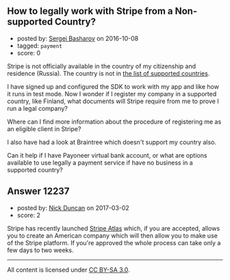 ## How to legally work with Stripe from a Non-supported Country?

- posted by: [Sergei Basharov](https://stackexchange.com/users/46016/sergei-basharov) on 2016-10-08
- tagged: `payment`
- score: 0

Stripe is not officially available in the country of my citizenship and residence (Russia). The country is not in [the list of supported countries][1].

I have signed up and configured the SDK to work with my app and like how it runs in test mode. Now I wonder if I register my company in a supported country, like Finland, what documents will Stripe require from me to prove I run a legal company?

Where can I find more information about the procedure of registering me as an eligible client in Stripe?

I also have had a look at Braintree which doesn't support my country also.

Can it help if I have Payoneer virtual bank account, or what are options available to use legally a payment service if have no business in a supported country?


  [1]: https://stripe.com/global


## Answer 12237

- posted by: [Nick Duncan](https://stackexchange.com/users/5384292/nick-duncan) on 2017-03-02
- score: 2

<p>Stripe has recently launched <a href="https://stripe.com/atlas" rel="nofollow noreferrer">Stripe Atlas</a> which, if you are accepted, allows you to create an American company which will then allow you to make use of the Stripe platform. If you're approved the whole process can take only a few days to two weeks.</p>




---

All content is licensed under [CC BY-SA 3.0](https://creativecommons.org/licenses/by-sa/3.0/).
